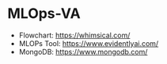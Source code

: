 # MLOps-VA
- Flowchart: https://whimsical.com/
- MLOPs Tool: https://www.evidentlyai.com/
- MongoDB: https://www.mongodb.com/